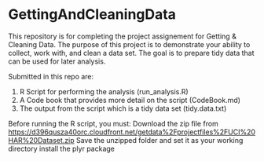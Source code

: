 # GettingAndCleaningData

This repository is for completing the project assignement for Getting & Cleaning Data.  The purpose of this project is to demonstrate your ability to collect, work with, and clean a data set. The goal is to prepare tidy data that can be used for later analysis. 

Submitted in this repo are:
1. R Script for performing the analysis (run_analysis.R)
2. A Code book that provides more detail on the script (CodeBook.md)
3. The output from the script which is a tidy data set (tidy.data.txt)

Before running the R script, you must:
  Download the zip file from https://d396qusza40orc.cloudfront.net/getdata%2Fprojectfiles%2FUCI%20HAR%20Dataset.zip
  Save the unzipped folder and set it as your working directory
  install the plyr package
